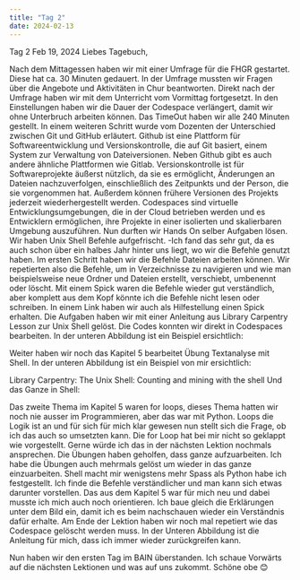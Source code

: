 ```yaml
---
title: "Tag 2"
date: 2024-02-13
---
```


Tag 2 
Feb 19, 2024 
Liebes Tagebuch, 

Nach dem Mittagessen haben wir mit einer Umfrage für die FHGR gestartet. Diese hat ca. 30 Minuten gedauert. In der Umfrage mussten wir  Fragen über die Angebote und Aktivitäten in Chur beantworten. 
Direkt nach der Umfrage haben wir mit dem Unterricht vom Vormittag fortgesetzt. In den Einstellungen haben wir die Dauer der Codespace verlängert, damit wir ohne Unterbruch arbeiten können. Das TimeOut haben wir alle 240 Minuten gestellt. In einem weiteren Schritt wurde vom Dozenten der Unterschied zwischen Git und GitHub erläutert. 
Github ist eine Plattform für Softwareentwicklung und Versionskontrolle, die auf Git basiert, einem System zur Verwaltung von Dateiversionen. Neben Github gibt es auch andere ähnliche Plattformen wie Gitlab. Versionskontrolle ist für Softwareprojekte äußerst nützlich, da sie es ermöglicht, Änderungen an Dateien nachzuverfolgen, einschließlich des Zeitpunkts und der Person, die sie vorgenommen hat. Außerdem können frühere Versionen des Projekts jederzeit wiederhergestellt werden. Codespaces sind virtuelle Entwicklungsumgebungen, die in der Cloud betrieben werden und es Entwicklern ermöglichen, ihre Projekte in einer isolierten und skalierbaren Umgebung auszuführen.
Nun durften wir Hands On selber Aufgaben lösen. Wir haben Unix Shell Befehle aufgefrischt. -Ich fand das sehr gut, da es auch schon über ein halbes Jahr hinter uns liegt, wo wir die Befehle genutzt haben. Im ersten Schritt haben wir die Befehle Dateien arbeiten können. Wir repetierten also die Befehle, um in Verzeichnisse zu navigieren und wie man beispielsweise neue Ordner und Dateien erstellt, verschiebt, umbenennt oder löscht. Mit einem Spick waren die Befehle wieder gut verständlich, aber komplett aus dem Kopf könnte ich die Befehle nicht lesen oder schreiben. In einem Link haben wir auch als Hilfestellung einen Spick erhalten. 
Die Aufgaben haben wir mit einer Anleitung aus Library Carpentry Lesson zur Unix Shell gelöst. Die Codes konnten wir direkt in Codespaces bearbeiten. In der unteren Abbildung ist ein Beispiel ersichtlich:  


Weiter haben wir noch das Kapitel 5 bearbeitet Übung Textanalyse mit Shell. In der unteren Abbildung ist ein Beispiel von mir ersichtlich: 
  
Library Carpentry: The Unix Shell: Counting and mining with the shell
Und das Ganze in Shell: 

Das zweite Thema im Kapitel 5 waren for loops, dieses Thema hatten wir noch nie ausser im Programmieren, aber das war mit Python. Loops die Logik ist an und für sich für mich klar gewesen nun stellt sich die Frage, ob ich das auch so umsetzten kann. Die for Loop hat bei mir nicht so geklappt wie vorgestellt. Gerne würde ich das in der nächsten Lektion nochmals ansprechen. 
Die Übungen haben geholfen, dass ganze aufzuarbeiten. Ich habe die Übungen auch mehrmals gelöst um wieder in das ganze einzuarbeiten. Shell macht mir wenigstens mehr Spass als Python habe ich festgestellt. Ich finde die Befehle verständlicher und man kann sich etwas darunter vorstellen. Das aus dem Kapitel 5 war für mich neu und dabei musste ich mich auch noch orientieren. Ich baue gleich die Erklärungen unter dem Bild ein, damit ich es beim nachschauen wieder ein Verständnis dafür erhalte. 
Am Ende der Lektion haben wir noch mal repetiert wie das Codespace gelöscht werden muss. In der Unteren Abbildung ist die Anleitung für mich, dass ich immer wieder zurückgreifen kann.

Nun haben wir den ersten Tag im BAIN überstanden. Ich schaue Vorwärts auf die nächsten Lektionen und was auf uns zukommt. 
Schöne obe 😊

